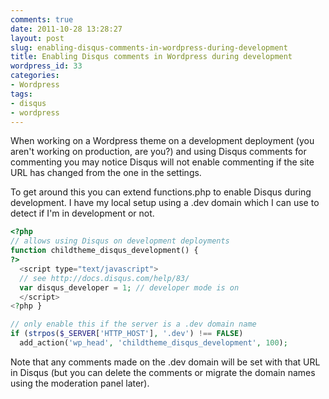 ```yaml
---
comments: true
date: 2011-10-28 13:28:27
layout: post
slug: enabling-disqus-comments-in-wordpress-during-development
title: Enabling Disqus comments in Wordpress during development
wordpress_id: 33
categories:
- Wordpress
tags:
- disqus
- wordpress
---
```


When working on a Wordpress theme on a development deployment (you aren't working on production, are you?) and using Disqus comments for commenting you may notice Disqus will not enable commenting if the site URL has changed from the one in the settings.

To get around this you can extend functions.php to enable Disqus during development. I have my local setup using a .dev domain which I can use to detect if I'm in development or not.

```php
<?php
// allows using Disqus on development deployments
function childtheme_disqus_development() { 
?>
  <script type="text/javascript">
  // see http://docs.disqus.com/help/83/
  var disqus_developer = 1; // developer mode is on
  </script>
<?php }

// only enable this if the server is a .dev domain name
if (strpos($_SERVER['HTTP_HOST'], '.dev') !== FALSE)
  add_action('wp_head', 'childtheme_disqus_development', 100);
```

Note that any comments made on the .dev domain will be set with that URL in Disqus (but you can delete the comments or migrate the domain names using the moderation panel later).

